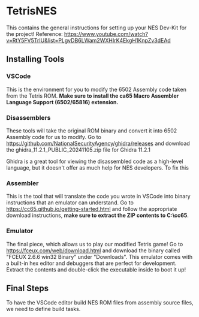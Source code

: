 # TetrisNES
This contains the general instructions for setting up your NES Dev-Kit for the project! Reference: https://www.youtube.com/watch?v=RtY5FV5TrIU&list=PLgvDB6LWam2WXHIrK4EkgH1KnpZv3dEAd

## Installing Tools

### VSCode
This is the environment for you to modify the 6502 Assembly code taken from the Tetris ROM. **Make sure to install the ca65 Macro Assembler Language Support (6502/65816) extension.**

### Disassemblers
These tools will take the original ROM binary and convert it into 6502 Assembly code for us to modify. Go to https://github.com/NationalSecurityAgency/ghidra/releases and download the ghidra_11.2.1_PUBLIC_20241105.zip file for Ghidra 11.2.1

Ghidra is a great tool for viewing the disassembled code as a high-level language, but it doesn't offer as much help for NES developers. To fix this

### Assembler
This is the tool that will translate the code you wrote in VSCode into binary instructions that an emulator can understand. Go to https://cc65.github.io/getting-started.html and follow the appropriate download instructions, **make sure to extract the ZIP contents to C:\cc65**.

### Emulator
The final piece, which allows us to play our modified Tetris game! Go to https://fceux.com/web/download.html and download the binary called "FCEUX 2.6.6 win32 Binary" under "Downloads". This emulator comes with a built-in hex editor and debuggers that are perfect for development.  Extract the contents and double-click the executable inside to boot it up!

## Final Steps
To have the VSCode editor build NES ROM files from assembly source files, we need to define build tasks. 
